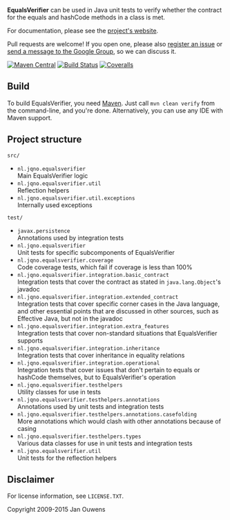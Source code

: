 **EqualsVerifier** can be used in Java unit tests to verify whether the contract for the equals and hashCode methods in a class is met.

For documentation, please see the [project's website](http://www.jqno.nl/equalsverifier).

Pull requests are welcome! If you open one, please also [register an issue](https://code.google.com/p/equalsverifier/issues/list) or [send a message to the Google Group](https://groups.google.com/forum/?fromgroups#!forum/equalsverifier), so we can discuss it.

[![Maven Central](https://img.shields.io/maven-central/v/nl.jqno.equalsverifier/equalsverifier.svg?style=plastic)](https://maven-badges.herokuapp.com/maven-central/nl.jqno.equalsverifier/equalsverifier/)
[![Build Status](https://img.shields.io/travis/jqno/equalsverifier.svg?style=plastic)](https://travis-ci.org/jqno/equalsverifier)
[![Coveralls](https://img.shields.io/coveralls/jqno/equalsverifier.svg?style=plastic)](https://coveralls.io/r/jqno/equalsverifier)


Build
---

To build EqualsVerifier, you need [Maven](http://maven.apache.org/). Just call `mvn clean verify` from the command-line, and you're done. Alternatively, you can use any IDE with Maven support.


Project structure
---

`src/`

* `nl.jqno.equalsverifier`  
  Main EqualsVerifier logic
* `nl.jqno.equalsverifier.util`  
  Reflection helpers
* `nl.jqno.equalsverifier.util.exceptions`  
  Internally used exceptions

`test/`

* `javax.persistence`  
  Annotations used by integration tests
* `nl.jqno.equalsverifier`  
  Unit tests for specific subcomponents of EqualsVerifier
* `nl.jqno.equalsverifier.coverage`  
  Code coverage tests, which fail if coverage is less than 100%
* `nl.jqno.equalsverifier.integration.basic_contract`  
  Integration tests that cover the contract as stated in `java.lang.Object`'s javadoc
* `nl.jqno.equalsverifier.integration.extended_contract`  
  Integration tests that cover specific corner cases in the Java language, and other essential points that are discussed in other sources, such as Effective Java, but not in the javadoc
* `nl.jqno.equalsverifier.integration.extra_features`  
  Integration tests that cover non-standard situations that EqualsVerifier supports
* `nl.jqno.equalsverifier.integration.inheritance`  
  Integration tests that cover inheritance in equality relations
* `nl.jqno.equalsverifier.integration.operational`  
  Integration tests that cover issues that don't pertain to equals or hashCode themselves, but to EqualsVerifier's operation
* `nl.jqno.equalsverifier.testhelpers`  
  Utility classes for use in tests
* `nl.jqno.equalsverifier.testhelpers.annotations`  
  Annotations used by unit tests and integration tests
* `nl.jqno.equalsverifier.testhelpers.annotations.casefolding`  
  More annotations which would clash with other annotations because of casing
* `nl.jqno.equalsverifier.testhelpers.types`  
   Various data classes for use in unit tests and integration tests
* `nl.jqno.equalsverifier.util`  
  Unit tests for the reflection helpers


Disclaimer
---

For license information, see `LICENSE.TXT`.

Copyright 2009-2015 Jan Ouwens
